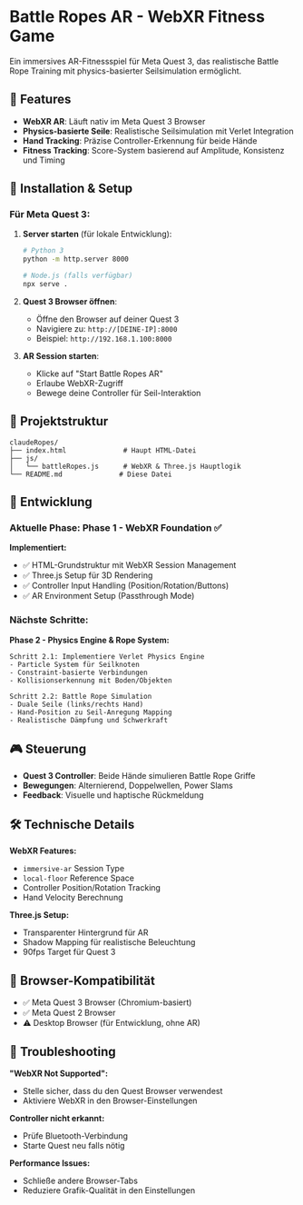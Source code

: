 # Battle Ropes AR - WebXR Fitness Game

Ein immersives AR-Fitnessspiel für Meta Quest 3, das realistische Battle Rope Training mit physics-basierter Seilsimulation ermöglicht.

## 🎯 Features

- **WebXR AR**: Läuft nativ im Meta Quest 3 Browser
- **Physics-basierte Seile**: Realistische Seilsimulation mit Verlet Integration
- **Hand Tracking**: Präzise Controller-Erkennung für beide Hände
- **Fitness Tracking**: Score-System basierend auf Amplitude, Konsistenz und Timing

## 🚀 Installation & Setup

### Für Meta Quest 3:

1. **Server starten** (für lokale Entwicklung):
   ```bash
   # Python 3
   python -m http.server 8000
   
   # Node.js (falls verfügbar)
   npx serve .
   ```

2. **Quest 3 Browser öffnen**:
   - Öffne den Browser auf deiner Quest 3
   - Navigiere zu: `http://[DEINE-IP]:8000`
   - Beispiel: `http://192.168.1.100:8000`

3. **AR Session starten**:
   - Klicke auf "Start Battle Ropes AR"
   - Erlaube WebXR-Zugriff
   - Bewege deine Controller für Seil-Interaktion

## 📁 Projektstruktur

```
claudeRopes/
├── index.html              # Haupt HTML-Datei
├── js/
│   └── battleRopes.js      # WebXR & Three.js Hauptlogik
└── README.md              # Diese Datei
```

## 🔧 Entwicklung

### Aktuelle Phase: **Phase 1 - WebXR Foundation** ✅

**Implementiert:**
- ✅ HTML-Grundstruktur mit WebXR Session Management
- ✅ Three.js Setup für 3D Rendering  
- ✅ Controller Input Handling (Position/Rotation/Buttons)
- ✅ AR Environment Setup (Passthrough Mode)

### Nächste Schritte:

**Phase 2 - Physics Engine & Rope System:**
```
Schritt 2.1: Implementiere Verlet Physics Engine
- Particle System für Seilknoten
- Constraint-basierte Verbindungen
- Kollisionserkennung mit Boden/Objekten

Schritt 2.2: Battle Rope Simulation
- Duale Seile (links/rechts Hand)
- Hand-Position zu Seil-Anregung Mapping
- Realistische Dämpfung und Schwerkraft
```

## 🎮 Steuerung

- **Quest 3 Controller**: Beide Hände simulieren Battle Rope Griffe
- **Bewegungen**: Alternierend, Doppelwellen, Power Slams
- **Feedback**: Visuelle und haptische Rückmeldung

## 🛠️ Technische Details

**WebXR Features:**
- `immersive-ar` Session Type
- `local-floor` Reference Space
- Controller Position/Rotation Tracking
- Hand Velocity Berechnung

**Three.js Setup:**
- Transparenter Hintergrund für AR
- Shadow Mapping für realistische Beleuchtung
- 90fps Target für Quest 3

## 📱 Browser-Kompatibilität

- ✅ Meta Quest 3 Browser (Chromium-basiert)
- ✅ Meta Quest 2 Browser
- ⚠️ Desktop Browser (für Entwicklung, ohne AR)

## 🐛 Troubleshooting

**"WebXR Not Supported":**
- Stelle sicher, dass du den Quest Browser verwendest
- Aktiviere WebXR in den Browser-Einstellungen

**Controller nicht erkannt:**
- Prüfe Bluetooth-Verbindung
- Starte Quest neu falls nötig

**Performance Issues:**
- Schließe andere Browser-Tabs
- Reduziere Grafik-Qualität in den Einstellungen